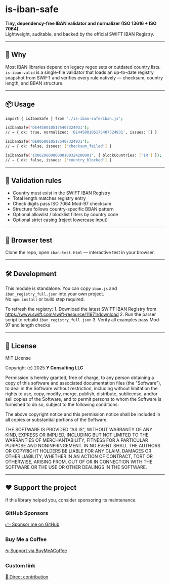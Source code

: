 # is-iban-safe

**Tiny, dependency-free IBAN validator and normalizer (ISO 13616 + ISO 7064).**  
Lightweight, auditable, and backed by the official SWIFT IBAN Registry.

---

## 🚀 Why
Most IBAN libraries depend on legacy regex sets or outdated country lists.  
`is-iban-valid` is a single-file validator that loads an up-to-date registry snapshot from SWIFT and verifies every rule natively — checksum, country length, and BBAN structure.

---

## 📦 Usage
```bash
import { isIbanSafe } from './is-iban-safe/iban.js';

isIbanSafe('DE44500105175407324931');
// → { ok: true, normalized: 'DE44500105175407324931', issues: [] }

isIbanSafe('DE00500105175407324931');
// → { ok: false, issues: ['checksum_failed'] }

isIbanSafe('IR062960000000100324200001', { blockCountries: ['IR'] });
// → { ok: false, issues: ['country_blocked'] }
```

---

## 🧩 Validation rules
-	Country must exist in the SWIFT IBAN Registry
-	Total length matches registry entry
- Check digits pass ISO 7064 Mod-97 checksum
- Structure follows country-specific BBAN pattern
- Optional allowlist / blocklist filters by country code
- Optional strict casing (reject lowercase input)

---

## 🧪 Browser test
Clone the repo, open `iban-test.html` — interactive test in your browser.

---

## 🛠 Development
This module is standalone. You can copy `iban.js` and `iban_registry_full.json` into your own project.  
No `npm install` or build step required.

To refresh the registry:
	1.	Download the latest SWIFT IBAN Registry from
https://www.swift.com/swift-resource/11971/download
	2.	Run the parser script to rebuild `iban_registry_full.json`
	3.	Verify all examples pass Mod-97 and length checks

---

## 🪪 License
MIT License  

Copyright (c) 2025 **Y Consulting LLC**

Permission is hereby granted, free of charge, to any person obtaining a copy
of this software and associated documentation files (the "Software"), to deal
in the Software without restriction, including without limitation the rights
to use, copy, modify, merge, publish, distribute, sublicense, and/or sell
copies of the Software, and to permit persons to whom the Software is
furnished to do so, subject to the following conditions:

The above copyright notice and this permission notice shall be included in
all copies or substantial portions of the Software.

THE SOFTWARE IS PROVIDED "AS IS", WITHOUT WARRANTY OF ANY KIND, EXPRESS OR
IMPLIED, INCLUDING BUT NOT LIMITED TO THE WARRANTIES OF MERCHANTABILITY,
FITNESS FOR A PARTICULAR PURPOSE AND NONINFRINGEMENT. IN NO EVENT SHALL THE
AUTHORS OR COPYRIGHT HOLDERS BE LIABLE FOR ANY CLAIM, DAMAGES OR OTHER
LIABILITY, WHETHER IN AN ACTION OF CONTRACT, TORT OR OTHERWISE, ARISING FROM,
OUT OF OR IN CONNECTION WITH THE SOFTWARE OR THE USE OR OTHER DEALINGS IN
THE SOFTWARE.

---

## ❤️ Support the project

If this library helped you, consider sponsoring its maintenance.

### GitHub Sponsors
[👉 Sponsor me on GitHub](https://github.com/sponsors/yvancg)

### Buy Me a Coffee
[☕ Support via BuyMeACoffee](https://buymeacoffee.com/yconsulting)

### Custom link
[💸 Direct contribution](https://wise.com/pay/me/yvanc7)

